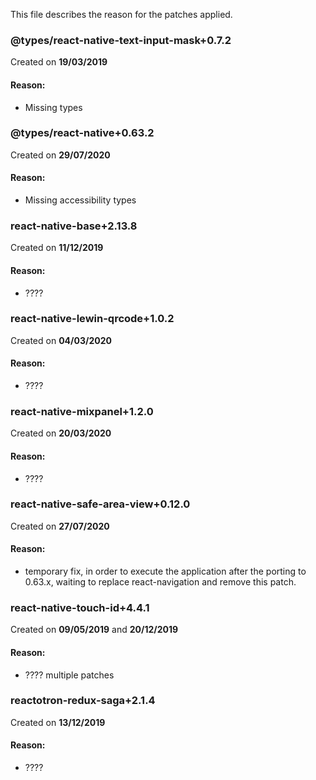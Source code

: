 This file describes the reason for the patches applied.

### @types/react-native-text-input-mask+0.7.2
Created on **19/03/2019**

#### Reason:
- Missing types


### @types/react-native+0.63.2
Created on **29/07/2020**

#### Reason:
- Missing accessibility types


### react-native-base+2.13.8
Created on **11/12/2019**

#### Reason:
- ????


### react-native-lewin-qrcode+1.0.2
Created on **04/03/2020**

#### Reason:
- ????


### react-native-mixpanel+1.2.0
Created on **20/03/2020**

#### Reason:
- ????


### react-native-safe-area-view+0.12.0
Created on **27/07/2020**

#### Reason:
- temporary fix, in order to execute the application after the porting to 0.63.x, waiting to replace react-navigation and remove this patch.


### react-native-touch-id+4.4.1
Created on **09/05/2019** and **20/12/2019**

#### Reason:
- ???? multiple patches


### reactotron-redux-saga+2.1.4
Created on **13/12/2019**

#### Reason:
- ????
